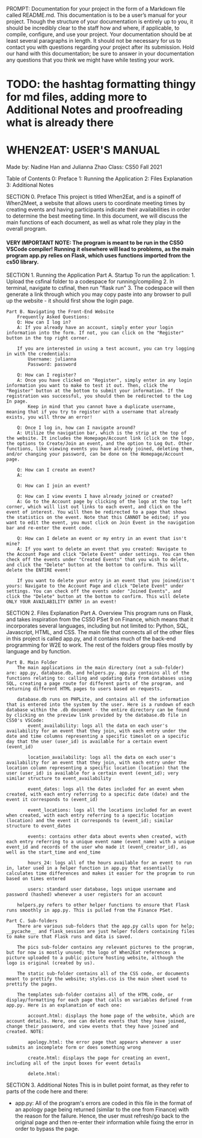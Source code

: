 PROMPT: Documentation for your project in the form of a Markdown file called README.md. This documentation is to be a user’s manual for your project. Though the structure of your documentation is entirely up to you, it should be incredibly clear to the staff how and where, if applicable, to compile, configure, and use your project. Your documentation should be at least several paragraphs in length. It should not be necessary for us to contact you with questions regarding your project after its submission. Hold our hand with this documentation; be sure to answer in your documentation any questions that you think we might have while testing your work.

# TODO: the hashtag formatting thingy for md files, adding more to Additional Notes and proofreading what is already there

# WHEN2EAT: USER'S MANUAL
Made by: Nadine Han and Julianna Zhao
Class: CS50 Fall 2021

Table of Contents
0: Preface
1: Running the Application
2: Files Explanation
3: Additional Notes

SECTION 0. Preface
This project is titled When2Eat, and is a spinoff of When2Meet, a website that allows users to coordinate meeting times by creating events and having participants indicate their availabilities in order to determine the best meeting time. In this document, we will discuss the main functions of each document, as well as what role they play in the overall program.
 
#### <b>VERY IMPORTANT NOTE:</b> The program is meant to be run in the CS50 VSCode compiler! Running it elsewhere will lead to problems, as the main program app.py relies on Flask, which uses functions imported from the cs50 library.

SECTION 1. Running the Application
    Part A. Startup
        To run the application: 
        1. Upload the csfinal folder to a codespace for running/compiling
        2. In terminal, navigate to csfinal, then run "flask run"
        3. The codespace will then generate a link through which you may copy paste into any browser to pull up the website - it should first show the login page.

    Part B. Navigating the Front-End Website
        Frequently Asked Questions:
        Q: How can I log in?
        A: If you already have an account, simply enter your login information into the form. If not, you can click on the "Register" button in the top right corner.

        If you are interested in using a test account, you can try logging in with the credentials:
            Username: julianna
            Password: password

        Q: How can I register? 
        A: Once you have clicked on "Register", simply enter in any login information you want to make to test it out. Then, click the "Register" button at the bottom to submit your information. If the registration was successful, you should then be redirected to the Log In page.
            Keep in mind that you cannot have a duplicate username, meaning that if you try to register with a username that already exists, you will throw an error!

        Q: Once I log in, how can I navigate around?
        A: Utilize the navigation bar, which is the strip at the top of the website. It includes the Homepage/Account link (click on the logo, the options to Create/Join an event, and the option to Log Out. Other functions, like viewing events you have already joined, deleting them, and/or changing your password, can be done on the Homepage/Account page.

        Q: How can I create an event?
        A: 

        Q: How can I join an event? 

        Q: How can I view events I have already joined or created?
        A: Go to the Account page by clicking of the logo at the top left corner, which will list out links to each event, and click on the event of interest. You will then be redirected to a page that shows the statistics on the event. Note that this CANNOT be edited; if you want to edit the event, you must click on Join Event in the navigation bar and re-enter the event code.
        
        Q: How can I delete an event or my entry in an event that isn't mine?
        A: If you want to delete an event that you created: Navigate to the Account Page and click "Delete Event" under settings. You can then check off the events under "Created Events" that you wish to delete, and click the "Delete" button at the bottom to confirm. This will delete the ENTIRE event!

        If you want to delete your entry in an event that you joined/isn't yours: Navigate to the Account Page and click "Delete Event" under settings. You can check off the events under "Joined Events", and click the "Delete" button at the bottom to confirm. This will delete ONLY YOUR AVAILABILITY ENTRY in an event!

SECTION 2. Files Explanation
    Part A. Overview
        This program runs on Flask, and takes inspiration from the CS50 PSet 9 on Finance, which means that it incorporates several languages, including but not limited to: Python, SQL, Javascript, HTML, and CSS. The main file that connects all of the other files in this project is called app.py, and it contains much of the back-end programming for W2E to work. The rest of the folders group files mostly by language and by function. 

    Part B. Main Folder
        The main applications in the main directory (not a sub-folder) are: app.py, database.db, and helpers.py. app.py contains all of the functions relating to: calling and updating data from databases using SQL, creating a page route for different parts of the program, and returning different HTML pages to users based on requests. 
        
        database.db runs on PHPLite, and contains all of the information that is entered into the system by the user. Here is a rundown of each database within the .db document - the entire directory can be found by clicking on the preview link provided by the database.db file in CS50's VSCode:
            event_availability: logs all the data on each user's availability for an event that they join, with each entry under the date and time columns representing a specific timeslot on a specific day that the user (user_id) is available for a certain event (event_id)

            location_availability: logs all the data on each user's availability for an event that they join, with each entry under the location column representing a specific location (location) that the user (user_id) is available for a certain event (event_id); very similar structure to event_availability

            event_dates: logs all the dates included for an event when created, with each entry referring to a specific date (date) and the event it corresponds to (event_id)

            event_locations: logs all the locations included for an event when created, with each entry referring to a specific location (location) and the event it corresponds to (event_id); similar structure to event_dates

            events: contains other data about events when created, with each entry referring to a unique event name (event_name) with a unique event_id and records of the user who made it (event_creator_id), as well as the start_time and end_time

            hours_24: logs all of the hours available for an event to run in, later used in a helper function in app.py that essentially calculates time differences and makes it easier for the program to run based on times entered

            users: standard user database, logs unique username and password (hashed) whenever a user registers for an account

        helpers.py refers to other helper functions to ensure that Flask runs smoothly in app.py. This is pulled from the Finance PSet.

    Part C. Sub-folders
        There are various sub-folders that the app.py calls upon for help; __pycache__ and flask_session are just helper folders containing files to make sure that Flask runs and data is saved.

        The pics sub-folder contains any relevant pictures to the program, but for now is mostly unused; the logo of When2Eat references a picture uploaded to a public picture hosting website, although the logo is original (created by us). 

        The static sub-folder contains all of the CSS code, or documents meant to prettify the website; styles.css is the main sheet used to prettify the pages.

        The templates sub-folder contains all of the HTML code, or display/formatting for each page that calls on variables defined from app.py. Here is an explanation of each one:

            account.html: displays the home page of the website, which are account details. Here, one can delete events that they have joined, change their password, and view events that they have joined and created. NOTE: 

            apology.html: the error page that appears whenever a user submits an incomplete form or does something wrong

            create.html: displays the page for creating an event, including all of the input boxes for event details

            delete.html: 

SECTION 3. Additional Notes
This is in bullet point format, as they refer to parts of the code here and there:
- app.py: All of the program's errors are coded in this file in the format of an apology page being returned (similar to the one from Finance) with the reason for the failure. Hence, the user must refresh/go back to the original page and then re-enter their information while fixing the error in order to bypass the page.



